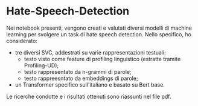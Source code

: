 # Hate-Speech-Detection
Nei notebook presenti, vengono creati e valutati diversi modelli di machine learning per svolgere un task di hate speech detection. Nello specifico, ho considerato:
- tre diversi SVC, addestrati su varie rappresentazioni testuali:
  - testo visto come feature di profiling linguistico (estratte tramite Profiling-UD);
  - testo rappresentato da n-grammi di parole;
  - testo rappreesntato da embeddings di parole;
- un Transformer specifico sull'italiano e basato su Bert base.

Le ricerche condotte e i risultati ottenuti sono riassunti nel file pdf.
